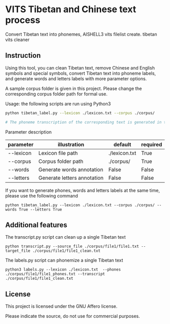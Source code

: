 # VITS Tibetan and Chinese text process

Convert Tibetan text into phonemes, AISHELL3 vits filelist create. tibetan vits cleaner 

## Instruction

Using this tool, you can clean Tibetan text, remove Chinese and English symbols and special symbols, convert Tibetan text into phoneme labels, and generate words and letters labels with more parameter options.

A sample corpus folder is given in this project. Please change the corresponding corpus folder path for formal use.

Usage: the following scripts are run using Python3

```sh
python tibetan_label.py --lexicon ./lexicon.txt --corpus ./corpus/

# The phoneme transcription of the corresponding text is generated in the subfolder of corpus
```

Parameter description

|parameter|illustration|default|required|
|--|--|--|--|
|--lexicon|Lexicon file path|./lexicon.txt|True|
|--corpus|Corpus folder path|./corpus/|True|
|--words|Generate words annotation|False|False|
|--letters|Generate letters annotation|False|False|

If you want to generate phones, words and letters labels at the same time, please use the following command

```
python tibetan_label.py --lexicon ./lexicon.txt --corpus ./corpus/ --words True --letters True
```

## Additional features

The transcript.py script can clean up a single Tibetan text

```
python transcript.py --source_file ./corpus/file1/file1.txt --target_file ./corpus/file1/file1_clean.txt
```

The labels.py script can phonemize a single Tibetan text

```
python3 labels.py --lexicon ./lexicon.txt  --phones ./corpus/file1/file1_phones.txt --transcript ./corpus/file1/file1_clean.txt
```

## License

This project is licensed under the GNU Affero license.

Please indicate the source, do not use for commercial purposes.
